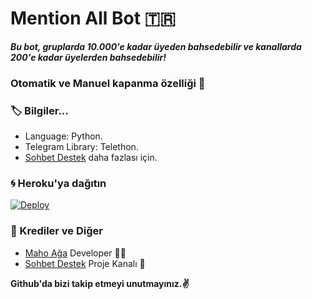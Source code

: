 # Mention All Bot 🇹🇷
_**Bu bot, gruplarda 10.000'e kadar üyeden bahsedebilir ve kanallarda 200'e kadar üyelerden bahsedebilir!**_
### Otomatik ve Manuel kapanma özelliği 🤗

### 🏷 Bilgiler... 
- Language: Python.
- Telegram Library: Telethon.
- [Sohbet Destek](https://t.me/Sohbetdestek) daha fazlası için. 

### 🌀 Heroku'ya dağıtın
[![Deploy](https://www.herokucdn.com/deploy/button.svg)](https://heroku.com/deploy?template=https://github.com/CybrGhostf/SairTag)

### 🎯 Krediler ve Diğer
- [Maho Ağa](https://github.com/CybrGhostf) Developer 👨‍💻
- [Sohbet Destek](https://t.me/Sairbey) Proje Kanalı 📣

**Github'da bizi takip etmeyi unutmayınız.✌️**
